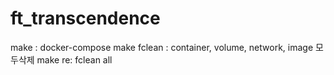 # ft_transcendence
make : docker-compose
make fclean : container, volume, network, image 모두삭제
make re: fclean all